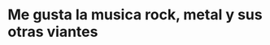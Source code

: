 <html>
<head>
   <tittle<Mis gustos/tittle>
</head>
<body>
   <h1>Me gusta la musica rock, metal y sus otras viantes</h1>

</body>
</html>
